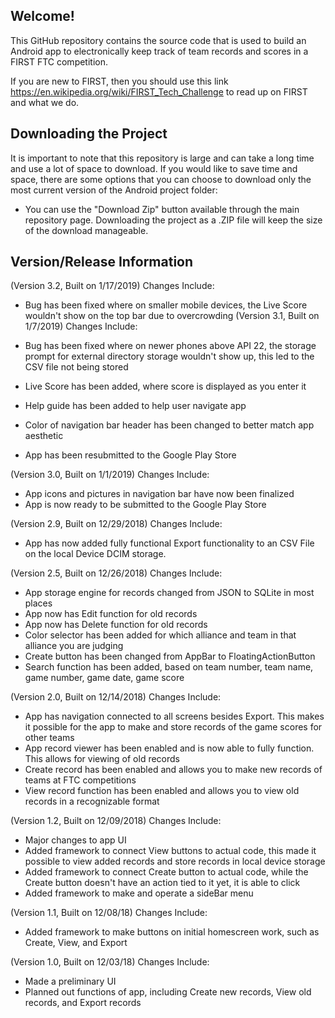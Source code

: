 ## Welcome!
This GitHub repository contains the source code that is used to build an Android app to electronically keep track of team records and scores in a FIRST FTC competition.

If you are new to FIRST, then you should use this link https://en.wikipedia.org/wiki/FIRST_Tech_Challenge to read up on FIRST and what we do.

## Downloading the Project
It is important to note that this repository is large and can take a long time and use a lot of space to download. If you would like to save time and space, there are some options that you can choose to download only the most current version of the Android project folder:

* You can use the "Download Zip" button available through the main repository page.  Downloading the project as a .ZIP file will keep the size of the download manageable.

## Version/Release Information
(Version 3.2, Built on 1/17/2019)
Changes Include:

* Bug has been fixed where on smaller mobile devices, the Live Score wouldn't show on the top bar due to overcrowding
(Version 3.1, Built on 1/7/2019)
Changes Include:

* Bug has been fixed where on newer phones above API 22, the storage prompt for external directory storage wouldn't show up, this led to the CSV file not being stored
* Live Score has been added, where score is displayed as you enter it
* Help guide has been added to help user navigate app
* Color of navigation bar header has been changed to better match app aesthetic 
* App has been resubmitted to the Google Play Store

(Version 3.0, Built on 1/1/2019)
Changes Include:

* App icons and pictures in navigation bar have now been finalized
* App is now ready to be submitted to the Google Play Store

(Version 2.9, Built on 12/29/2018)
Changes Include: 

* App has now added fully functional Export functionality to an CSV File on the local Device DCIM storage. 

(Version 2.5, Built on 12/26/2018)
Changes Include: 

* App storage engine for records changed from JSON to SQLite in most places
* App now has Edit function for old records
* App now has Delete function for old records
* Color selector has been added for which alliance and team in that alliance you are judging
* Create button has been changed from AppBar to FloatingActionButton
* Search function has been added, based on team number, team name, game number, game date, game score
    
(Version 2.0, Built on 12/14/2018)
Changes Include:

* App has navigation connected to all screens besides Export. This makes it possible for the app to make and store records of the game scores for other teams
* App record viewer has been enabled and is now able to fully function. This allows for viewing of old records
* Create record has been enabled and allows you to make new records of teams at FTC competitions
* View record function has been enabled and allows you to view old records in a recognizable format

(Version 1.2, Built on 12/09/2018)
Changes Include: 

* Major changes to app UI
* Added framework to connect View buttons to actual code, this made it possible to view added records and store records in local device storage
* Added framework to connect Create button to actual code, while the Create button doesn't have an action tied to it yet, it is able to click
* Added framework to make and operate a sideBar menu

(Version 1.1, Built on 12/08/18)
Changes Include:

* Added framework to make buttons on initial homescreen work, such as Create, View, and Export

(Version 1.0, Built on 12/03/18)
Changes Include: 

* Made a preliminary UI
* Planned out functions of app, including Create new records, View old records, and Export records
